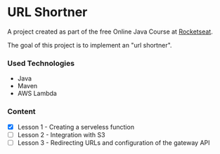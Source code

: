 # URL Shortner
A project created as part of the free Online Java Course at [Rocketseat](https://app.rocketseat.com.br/).

The goal of this project is to implement an "url shortner".

### Used Technologies
- Java
- Maven
- AWS Lambda

### Content
- [x] Lesson 1 - Creating a serveless function
- [ ] Lesson 2 - Integration with S3
- [ ] Lesson 3 - Redirecting URLs and configuration of the gateway API
